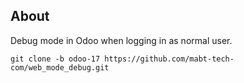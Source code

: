 ## About
Debug mode in Odoo when logging in as normal user.


```
git clone -b odoo-17 https://github.com/mabt-tech-com/web_mode_debug.git
```
